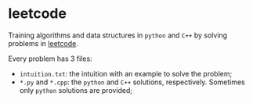 # leetcode

Training algorithms and data structures in `python` and `C++` by solving problems in [leetcode](https://leetcode.com/).

Every problem has 3 files:
  * `intuition.txt`: the intuition with an example to solve the problem;
  * `*.py` and `*.cpp`: the `python` and `C++` solutions, respectively. Sometimes only `python` solutions are provided;

